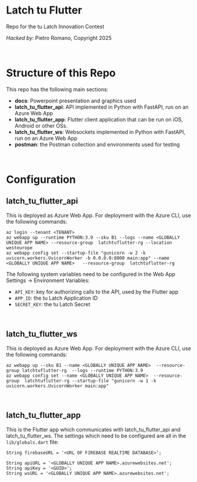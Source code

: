 # Latch tu Flutter
Repo for the tu Latch Innovation Contest

*Hacked by:* Pietro Romano, Copyright 2025

<br/>

# Structure of this Repo
This repo has the following main sections:
- **docs**: Powerpoint presentation and graphics used
- **latch_tu_flutter_api**: API implemented in Python with FastAPI, run on an Azure Web App
- **latch_tu_flutter_app**: Flutter client application that can be run on iOS, Android or other OSs.
- **latch_tu_flutter_ws**: Websockets implemented in Python with FastAPI, run on an Azure Web App
- **postman**: the Postman collection and environments used for testing

<br/>

# Configuration
## latch_tu_flutter_api
This is deployed as Azure Web App.
For deployment with the Azure CLI, use the following commands:
```
az login --tenant <TENANT>
az webapp up --runtime PYTHON:3.9 --sku B1 --logs --name <GLOBALLY UNIQUE APP NAME> --resource-group  latchtuflutter-rg --location westeurope
az webapp config set --startup-file "gunicorn -w 2 -k uvicorn.workers.UvicornWorker -b 0.0.0.0:8000 main:app" --name <GLOBALLY UNIQUE APP NAME>   --resource-group  latchtuflutter-rg
```

The following system variables need to be configured in the Web App Settings -> Environment Variables:
- `API_KEY`: key for authorizing calls to the API, used by the Flutter app
- `APP_ID`: the tu Latch Application ID
- `SECRET_KEY`: the tu Latch Secret

<br/>

## latch_tu_flutter_ws
This is deployed as Azure Web App.
For deployment with the Azure CLI, use the following commands:

```
az webapp up --sku B1 --name <GLOBALLY UNIQUE APP NAME>  --resource-group latchtuflutter-rg  --logs --runtime PYTHON:3.9
az webapp config set --name <GLOBALLY UNIQUE APP NAME>  --resource-group  latchtuflutter-rg --startup-file "gunicorn -w 1 -k uvicorn.workers.UvicornWorker main:app"

```

<br/>

## latch_tu_flutter_app
This is the Flutter app which communicates with latch_tu_flutter_api and latch_tu_flutter_ws.
The settings which need to be configured are all in the `lib/globals.dart` file:
````
String firebaseURL = '<URL OF FIREBASE REALTIME DATABASE>';

String apiURL = '<GLOBALLY UNIQUE APP NAME>.azurewebsites.net';
String apiKey = '<GUID>';
String wsURL = '<GLOBALLY UNIQUE APP NAME>.azurewebsites.net';
````